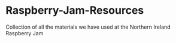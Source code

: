 # Raspberry-Jam-Resources
Collection of all the materials we have used at the Northern Ireland Raspberry Jam
